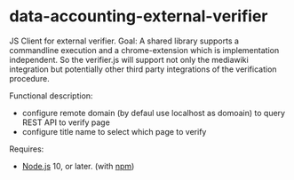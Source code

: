 # data-accounting-external-verifier
JS Client for external verifier. 
Goal: A shared library supports a commandline execution and a chrome-extension which is implementation independent. So the verifier.js will support not only the mediawiki integration but potentially other third party integrations of the verification procedure.

Functional description:
* configure remote domain (by defaul use localhost as domoain) to query REST API to verify page
* configure title name to select which page to verify

Requires:
* [Node.js](https://nodejs.org/en/) 10, or later. (with [npm](https://nodejs.org/en/download/package-manager/))
